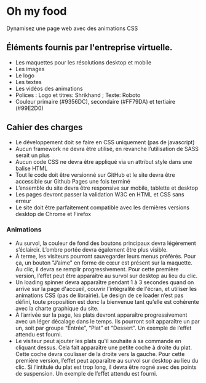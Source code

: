 # Oh my food
Dynamisez une page web avec des animations CSS


## Éléments fournis par l'entreprise virtuelle.
- Les maquettes pour les résolutions desktop et mobile
- Les images
- Le logo
- Les textes
- Les vidéos des animations
- Polices : Logo et titres: Shrikhand ; Texte: Roboto
- Couleur primaire (#9356DC), secondaire (#FF79DA) et tertiaire (#99E2D0)


## Cahier des charges
- Le développement doit se faire en CSS uniquement (pas de javascript)
- Aucun framework ne devra être utilisé, en revanche l’utilisation de SASS serait un plus
- Aucun code CSS ne devra être appliqué via un attribut style dans une balise HTML
- Tout le code doit être versionné sur GitHub et le site devra être accessible sur Github Pages une fois terminé
- L’ensemble du site devra être responsive sur mobile, tablette et desktop
- Les pages devront passer la validation W3C en HTML et CSS sans erreur
- Le site doit être parfaitement compatible avec les dernières versions desktop de Chrome et Firefox

### Animations
- Au survol, la couleur de fond des boutons principaux devra légèrement s’éclaircir. L’ombre portée devra également être plus visible.
- À terme, les visiteurs pourront sauvegarder leurs menus préférés. Pour ça, un bouton "J’aime" en forme de cœur est présent sur la maquette. Au clic, il devra se remplir progressivement. Pour cette première version, l’effet peut être apparaître au survol sur desktop au lieu du clic.
- Un loading spinner devra apparaître pendant 1 à 3 secondes quand on arrive sur la page d'accueil, couvrir l'intégralité de l'écran, et utiliser les animations CSS (pas de librairie). Le design de ce loader n’est pas défini, toute proposition est donc la bienvenue tant qu’elle est cohérente avec la charte graphique du site.
- À l’arrivée sur la page, les plats devront apparaître progressivement avec un léger décalage dans le temps. Ils pourront soit apparaître un par un, soit par groupe “Entrée”, “Plat” et “Dessert”. Un exemple de l’effet attendu est fourni.
- Le visiteur peut ajouter les plats qu'il souhaite à sa commande en cliquant dessus. Cela fait apparaître une petite coche à droite du plat. Cette coche devra coulisser de la droite vers la gauche. Pour cette première version, l’effet peut apparaître au survol sur desktop au lieu du clic. Si l’intitulé du plat est trop long, il devra être rogné avec des points de suspension. Un exemple de l’effet attendu est fourni.

